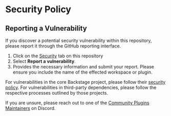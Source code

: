 # Security Policy

## Reporting a Vulnerability

If you discover a potential security vulnerability within this repository, please report it through the GitHub reporting interface.

1. Click on the [Security](https://github.com/backstage/community-plugins/security) tab on this repository
2. Select **Report a vulnerability**.
3. Provides the necessary information and submit your report. Please ensure you include the name of the effected workspace or plugin.

For vulnerabilities in the core Backstage project, please follow their [security policy](https://github.com/backstage/backstage/blob/master/SECURITY.md). For vulnerabilities in third-party dependencies, please follow the respective processes outlined by those projects.

If you are unsure, please reach out to one of the [Community Plugins Maintainers](https://github.com/backstage/backstage/blob/master/OWNERS.md#community-plugins) on Discord.
